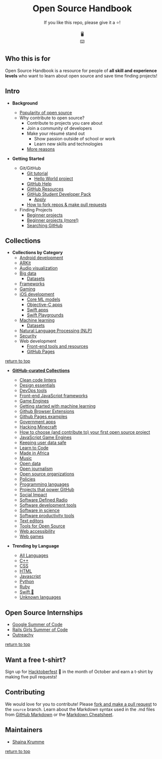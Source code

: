 <h1 align="center">Open Source Handbook</h1>
<p align="center">If you like this repo, please give it a ⭐️!</p>

<div align="center">
🖥<br>
⌨️
</div>

## Who this is for

Open Source Handbook is a resource for people of **all skill and experience levels** who want to learn about open source and save time finding projects!

## Intro

- **Background**
  - [Popularity of open source](https://techcrunch.com/2017/04/07/tracking-the-explosive-growth-of-open-source-software/)
  - Why contribute to open source?
    - Contribute to projects you care about
    - Join a community of developers
    - Make your résumé stand out
      - Show passion outside of school or work
      - Learn new skills and technologies
    - [More reasons](https://github.com/open-source)

- **Getting Started**
  - Git/GitHub
    - [Git tutorial](https://try.github.io/levels/1/challenges/1)
      - [Hello World project](https://guides.github.com/activities/hello-world/)
    - [GitHub Help](https://help.github.com/)
    - [GitHub Resources](https://resources.github.com/all/)
    - [GitHub Student Developer Pack](https://education.github.com/pack)
      - [Apply](https://help.github.com/articles/applying-for-a-student-developer-pack/)
    - [How to fork repos & make pull requests](https://gist.github.com/Chaser324/ce0505fbed06b947d962)
  - Finding Projects
    - [Beginner projects](https://github.com/showcases/great-for-new-contributors)
    - [Beginner projects (more!)](https://github.com/MunGell/awesome-for-beginners)
    - [Searching GitHub](https://help.github.com/articles/finding-open-source-projects-on-github/)

## Collections

- **Collections by Category**
  - [Android development](https://f-droid.org/)
  - [ARKit](https://github.com/olucurious/Awesome-ARKit)
  - [Audio visualization](https://github.com/willianjusten/awesome-audio-visualization)
  - [Big data](categories/big-data.md)
    - [Datasets](https://github.com/awesomedata/awesome-public-datasets/blob/master/README.rst)
  - [Frameworks](https://github.com/topics/framework)
  - [Gaming](https://gist.github.com/roachhd/d579b58148d7e36a6b72)
  - [iOS development](https://github.com/dkhamsing/open-source-ios-apps/blob/master/APPSTORE.md#apple-watch)
    - [Core ML models](https://github.com/SwiftBrain/awesome-CoreML-models)
    - [Objective-C apps](categories/objective-c.md)
    - [Swift apps](categories/swift.md)
    - [Swift Playgrounds](https://github.com/uraimo/Awesome-Swift-Playgrounds)
  - [Machine learning](https://github.com/josephmisiti/awesome-machine-learning)
    - [Datasets](https://github.com/awesomedata/awesome-public-datasets/blob/master/README.rst)
  - [Natural Language Processing (NLP)](https://github.com/keon/awesome-nlp)
  - [Security](https://github.com/topics/security)
  - Web development
    - [Front-end tools and resources](https://github.com/MilanAryal/web-development-resources)
    - [GitHub Pages](categories/github-pages.md)

[return to top](README.md)

- **[GitHub-curated Collections](https://github.com/collections)**
  - [Clean code linters](https://github.com/collections/clean-code-linters)
  - [Design essentials](https://github.com/collections/design-essentials)
  - [DevOps tools](https://github.com/collections/devops-tools)
  - [Front-end JavaScript frameworks](https://github.com/collections/front-end-javascript-frameworks)
  - [Game Engines](https://github.com/collections/game-engines)
  - [Getting started with machine learning](https://github.com/collections/machine-learning)
  - [Github Browser Extensions](https://github.com/collections/github-browser-extensions)
  - [Github Pages examples](https://github.com/collections/github-pages-examples)
  - [Government apps](https://github.com/collections/government)
  - [Hacking Minecraft](https://github.com/collections/hacking-minecraft)
  - [How to choose (and contribute to) your first open source project](https://github.com/collections/choosing-projects)
  - [JavaScript Game Engines](https://github.com/collections/javascript-game-engines)
  - [Keeping user data safe](https://github.com/collections/protect-user-data)
  - [Learn to Code](https://github.com/collections/learn-to-code)
  - [Made in Africa](https://github.com/collections/made-in-africa)
  - [Music](https://github.com/collections/music)
  - [Open data](https://github.com/collections/open-data)
  - [Open journalism](https://github.com/collections/open-journalism)
  - [Open source organizations](https://github.com/collections/open-source-organizations)
  - [Policies](https://github.com/collections/policies)
  - [Programming languages](https://github.com/collections/programming-languages)
  - [Projects that power GitHub](https://github.com/collections/projects-that-power-github)
  - [Social Impact](https://github.com/collections/social-impact)
  - [Software Defined Radio](https://github.com/collections/software-defined-radio)
  - [Software development tools](https://github.com/collections/software-development-tools)
  - [Software in science](https://github.com/collections/software-in-science)
  - [Software productivity tools](https://github.com/collections/productivity-tools)
  - [Text editors](https://github.com/collections/text-editors)
  - [Tools for Open Source](https://github.com/collections/tools-for-open-source)
  - [Web accessibility](https://github.com/collections/web-accessibility)
  - [Web games](https://github.com/collections/web-games)

- **Trending by Language**
  - [All Languages](https://github.com/trending)
  - [C++](https://github.com/trending/c++)
  - [CSS](https://github.com/trending/css)
  - [HTML](https://github.com/trending/html)
  - [Javascript](https://github.com/trending/javascript)
  - [Python](https://github.com/trending/python)
  - [Ruby](https://github.com/trending/ruby)
  - [Swift 📱](https://github.com/trending/swift)
  - [Unknown languages](https://github.com/trending/unknown)

## Open Source Internships

  - [Google Summer of Code](https://developers.google.com/open-source/gsoc/)
  - [Rails Girls Summer of Code](https://railsgirlssummerofcode.org/)
  - [Outreachy](https://www.outreachy.org/)

[return to top](README.md)

## Want a free t-shirt?

  Sign up for [Hacktoberfest](https://hacktoberfest.digitalocean.com/) 🎃 in the month of October and earn a t-shirt by making five pull requests!

## Contributing

We would love for you to contribute! Please [fork and make a pull request](https://gist.github.com/Chaser324/ce0505fbed06b947d962) to the ``source`` branch. Learn about the Markdown syntax used in the .md files from [GitHub Markdown](https://help.github.com/categories/writing-on-github/) or the [Markdown Cheatsheet](https://github.com/adam-p/markdown-here/wiki/Markdown-Cheatsheet).

## Maintainers

- [Shaina Krumme](https://github.com/shainakrumme)

[return to top](README.md)
